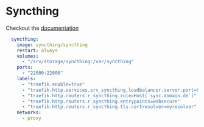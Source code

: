 # Syncthing

Checkout the [documentation](https://github.com/syncthing/syncthing/blob/main/README-Docker.md)
```yml
  syncthing:
    image: syncthing/syncthing
    restart: always
    volumes:
      - "/srv/storage/syncthing:/var/syncthing"
    ports:
      - "22000:22000"
    labels:
      - "traefik.enable=true"
      - "traefik.http.services.srv_syncthing.loadbalancer.server.port=8384"
      - "traefik.http.routers.r_syncthing.rule=Host(`sync.domain.de`)"
      - "traefik.http.routers.r_syncthing.entrypoints=websecure"
      - "traefik.http.routers.r_syncthing.tls.certresolver=myresolver"
    networks:
      - proxy
```
